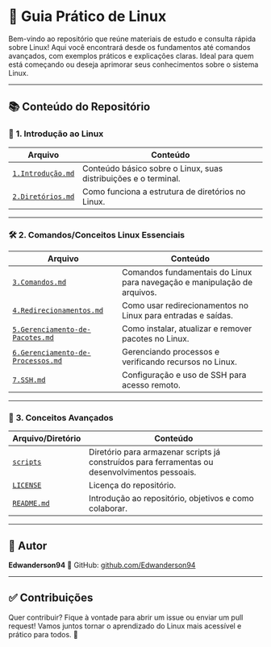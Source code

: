 # 🐧 Guia Prático de Linux

Bem-vindo ao repositório que reúne materiais de estudo e consulta rápida sobre Linux! Aqui você encontrará desde os fundamentos até comandos avançados, com exemplos práticos e explicações claras. Ideal para quem está começando ou deseja aprimorar seus conhecimentos sobre o sistema Linux.

---

## 📚 Conteúdo do Repositório

### 🔰 **1. Introdução ao Linux**
| Arquivo | Conteúdo |
|--------|----------|
| [`1.Introdução.md`](./1.Introdução.md) | Conteúdo básico sobre o Linux, suas distribuições e o terminal. |
| [`2.Diretórios.md`](./2.Diretórios.md) | Como funciona a estrutura de diretórios no Linux. |

---

### 🛠️ **2. Comandos/Conceitos Linux Essenciais**
| Arquivo | Conteúdo |
|--------|----------|
| [`3.Comandos.md`](./3.Comandos.md) | Comandos fundamentais do Linux para navegação e manipulação de arquivos. |
| [`4.Redirecionamentos.md`](./4.Redirecionamentos.md) | Como usar redirecionamentos no Linux para entradas e saídas. |
| [`5.Gerenciamento-de-Pacotes.md`](./5.Gerenciamento-de-Pacotes.md) | Como instalar, atualizar e remover pacotes no Linux. |
| [`6.Gerenciamento-de-Processos.md`](./6.Gerenciamento-de-Processos.md) | Gerenciando processos e verificando recursos no Linux. |
| [`7.SSH.md`](./7.ssh.md) | Configuração e uso de SSH para acesso remoto. |

---

### 🔐 **3. Conceitos Avançados**
| Arquivo/Diretório | Conteúdo |
|--------|----------|
| [`scripts`](./scripts) | Diretório para armazenar scripts já construídos para ferramentas ou desenvolvimentos pessoais. |
| [`LICENSE`](./LICENSE) | Licença do repositório. |
| [`README.md`](./README.md) | Introdução ao repositório, objetivos e como colaborar. |

---

## 👤 Autor

**Edwanderson94**
📍 GitHub: [github.com/Edwanderson94](https://github.com/Edwanderson94)

---

## ✅ Contribuições

Quer contribuir? Fique à vontade para abrir um issue ou enviar um pull request!
Vamos juntos tornar o aprendizado do Linux mais acessível e prático para todos. 🚀
